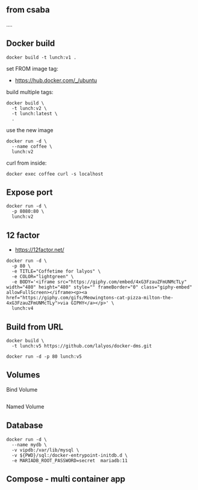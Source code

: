 ## from csaba 

....


## Docker build

```
docker build -t lunch:v1 .
```

set FROM image tag:
- https://hub.docker.com/_/ubuntu

build multiple tags:
```
docker build \
  -t lunch:v2 \
  -t lunch:latest \
  .
```

use the new image
```
docker run -d \
  --name coffee \
  lunch:v2
```

curl from inside:
```
docker exec coffee curl -s localhost
```

## Expose port

```
docker run -d \
  -p 8080:80 \
  lunch:v2
```

## 12 factor

- https://12factor.net/

```
docker run -d \
  -p 80 \
  -e TITLE="Coffetime for lalyos" \
  -e COLOR="lightgreen" \
  -e BODY='<iframe src="https://giphy.com/embed/4xG3FzauZFmUNMcTLy" width="480" height="480" style="" frameBorder="0" class="giphy-embed" allowFullScreen></iframe><p><a href="https://giphy.com/gifs/Meowingtons-cat-pizza-milton-the-4xG3FzauZFmUNMcTLy">via GIPHY</a></p>' \
  lunch:v4
```

## Build from URL

```
docker build \
  -t lunch:v5 https://github.com/lalyos/docker-dms.git

docker run -d -p 80 lunch:v5
```

## Volumes

Bind Volume

```
```

Named Volume

## Database


```
docker run -d \
  --name mydb \
  -v vipdb:/var/lib/mysql \
  -v ${PWD}/sql:/docker-entrypoint-initdb.d \
  -e MARIADB_ROOT_PASSWORD=secret  mariadb:11
```

## Compose - multi container app


